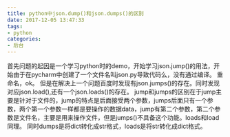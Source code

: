 ```yaml
---
title: python中json.dump()和json.dumps()的区别
date: 2017-12-05 13:47:33
tags:
- python
categories:
- 后台
---
```

首先问题的起因是一个学习python时的demo，开始学习json.jump()的用法，开始由于在pycharm中创建了一个文件名叫json.py导致代码么，没有通过编译。
重命名，ok。
但是在解决上一个问题百度时发现有json.jumps()的存在。同时发现对应json.load(),还有一个json.loads()的存在。
jump和jumps的区别在于jump主要是针对于文件的，jump的特点是后面接受两个参数，jumps后面只有一个参数，两个第一个参数一样都是要操作的数据data，jump有第二个参数，第二个参数是文件名，主要是用来操作文件，但是jumps()不具备这个功能。loads和load同理。
同时dumps是将dict转化成str格式，loads是将str转化成dict格式。
